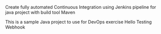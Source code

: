 Create fully automated Continuous Integration using Jenkins pipeline for java project with build tool Maven




This is a sample Java project to use for DevOps exercise
Hello Testing Webhook
